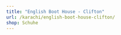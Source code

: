 ```yaml
---
title: "English Boot House - Clifton"
url: /karachi/english-boot-house-clifton/
shop: Schuhe
---
```

